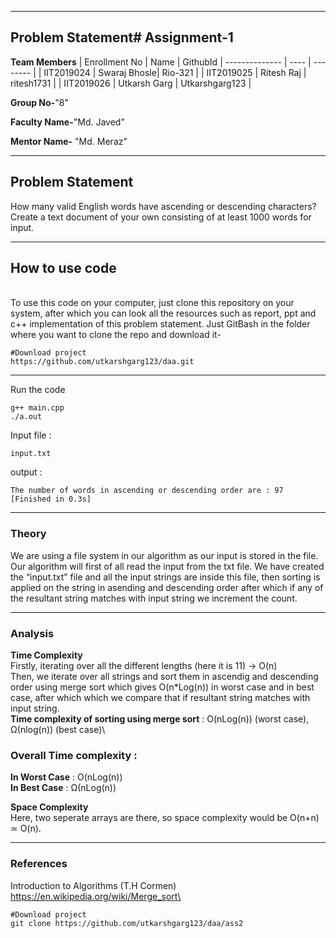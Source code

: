 

---
## Problem Statement# Assignment-1

**Team Members**
|  Enrollment No |   Name         | GithubId        |
 --------------  |   ----         | --------        |
|    IIT2019024  |   Swaraj Bhosle| Rio-321         |
|    IIT2019025  |   Ritesh Raj   | ritesh1731      | 
|    IIT2019026  |   Utkarsh Garg | Utkarshgarg123  |

**Group No-**"8"

**Faculty Name-**"Md. Javed"

**Mentor Name-** "Md. Meraz"

---
## Problem Statement
How many valid English words have ascending or descending
characters? Create a text document of your own consisting of at
least 1000 words for input.

---
## How to use code
<br> To use this code on your computer, just clone this repository on your system, after which you can look all the resources such as report, ppt and c++ implementation of this problem statement. Just GitBash in the folder where you want to clone the repo and download it-
```
#Download project
https://github.com/utkarshgarg123/daa.git

```

---

Run the code
```
g++ main.cpp
./a.out
```

Input file : 
```
input.txt
```
output : 
```
The number of words in ascending or descending order are : 97
[Finished in 0.3s] 
```
---




### Theory
We are using a file system in our algorithm as our input is stored in the file. Our algorithm will first of all read the input from the txt file. We have created the “input.txt” file and all the input strings are inside this file, then sorting is applied on the string in asending and descending order after which if any of the resultant string matches with input string we increment the count.

---

### Analysis

**Time Complexity**
<br>
Firstly, iterating over all the different lengths (here it is 11) -> O(n)<br>
Then, we iterate over all strings and sort them in ascendig and descending order using merge sort which gives O(n*Log(n)) in worst case and in best case, after which which we compare that if resultant string matches with input string.\
**Time complexity of sorting using merge sort** : O(nLog(n)) (worst case), Ω(nlog(n)) (best case)\

### Overall Time complexity :
**In Worst Case** : O(nLog(n))\
**In Best Case** : Ω(nLog(n))


**Space Complexity**
<br>Here, two seperate arrays are there, so space complexity would be O(n+n) ≃ O(n).

---

### References

Introduction to Algorithms (T.H Cormen)\
https://en.wikipedia.org/wiki/Merge_sort\



```
#Download project
git clone https://github.com/utkarshgarg123/daa/ass2
```
